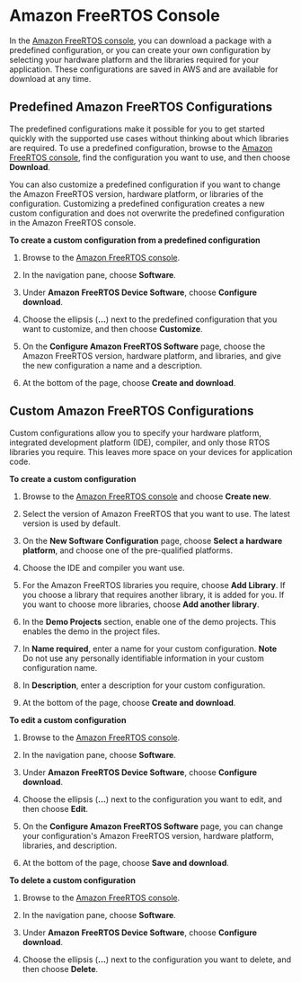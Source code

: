 # Amazon FreeRTOS Console<a name="freertos-ocw"></a>

In the [Amazon FreeRTOS console](https://console.aws.amazon.com/freertos), you can download a package with a predefined configuration, or you can create your own configuration by selecting your hardware platform and the libraries required for your application\. These configurations are saved in AWS and are available for download at any time\.

## Predefined Amazon FreeRTOS Configurations<a name="freertos-predefined-configurations"></a>

The predefined configurations make it possible for you to get started quickly with the supported use cases without thinking about which libraries are required\. To use a predefined configuration, browse to the [Amazon FreeRTOS console](https://console.aws.amazon.com/freertos), find the configuration you want to use, and then choose **Download**\.

You can also customize a predefined configuration if you want to change the Amazon FreeRTOS version, hardware platform, or libraries of the configuration\. Customizing a predefined configuration creates a new custom configuration and does not overwrite the predefined configuration in the Amazon FreeRTOS console\.

**To create a custom configuration from a predefined configuration**

1. Browse to the [Amazon FreeRTOS console](https://console.aws.amazon.com/freertos)\.

1. In the navigation pane, choose **Software**\.

1. Under **Amazon FreeRTOS Device Software**, choose **Configure download**\.

1. Choose the ellipsis \(**…**\) next to the predefined configuration that you want to customize, and then choose **Customize**\.

1. On the **Configure Amazon FreeRTOS Software** page, choose the Amazon FreeRTOS version, hardware platform, and libraries, and give the new configuration a name and a description\.

1. At the bottom of the page, choose **Create and download**\.

## Custom Amazon FreeRTOS Configurations<a name="freertos-custom-configurations"></a>

Custom configurations allow you to specify your hardware platform, integrated development platform \(IDE\), compiler, and only those RTOS libraries you require\. This leaves more space on your devices for application code\.

**To create a custom configuration**

1. Browse to the [Amazon FreeRTOS console](https://console.aws.amazon.com/freertos) and choose **Create new**\.

1. Select the version of Amazon FreeRTOS that you want to use\. The latest version is used by default\.

1. On the **New Software Configuration** page, choose **Select a hardware platform**, and choose one of the pre\-qualified platforms\.

1. Choose the IDE and compiler you want use\.

1. For the Amazon FreeRTOS libraries you require, choose **Add Library**\. If you choose a library that requires another library, it is added for you\. If you want to choose more libraries, choose **Add another library**\.

1. In the **Demo Projects** section, enable one of the demo projects\. This enables the demo in the project files\.

1. In **Name required**, enter a name for your custom configuration\.
**Note**  
Do not use any personally identifiable information in your custom configuration name\.

1. In **Description**, enter a description for your custom configuration\.

1. At the bottom of the page, choose **Create and download**\.

**To edit a custom configuration**

1. Browse to the [Amazon FreeRTOS console](https://console.aws.amazon.com/freertos)\.

1. In the navigation pane, choose **Software**\.

1. Under **Amazon FreeRTOS Device Software**, choose **Configure download**\.

1. Choose the ellipsis \(**…**\) next to the configuration you want to edit, and then choose **Edit**\.

1. On the **Configure Amazon FreeRTOS Software** page, you can change your configuration's Amazon FreeRTOS version, hardware platform, libraries, and description\.

1. At the bottom of the page, choose **Save and download**\.

**To delete a custom configuration**

1. Browse to the [Amazon FreeRTOS console](https://console.aws.amazon.com/freertos)\.

1. In the navigation pane, choose **Software**\.

1. Under **Amazon FreeRTOS Device Software**, choose **Configure download**\.

1. Choose the ellipsis \(**…**\) next to the configuration you want to delete, and then choose **Delete**\.